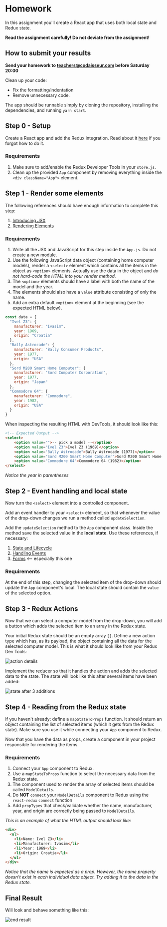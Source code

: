 # Homework

In this assignment you'll create a React app that uses both local state and Redux state. 

**Read the assignment carefully! Do not deviate from the assignment!**

## How to submit your results
**Send your homework to teachers@codaisseur.com before Saturday 20:00**

Clean up your code: 
- Fix the formatting/indentation
- Remove unnecessary code.

The app should be runnable simply by cloning the repository, installing the dependencies, and running `yarn start`.

## Step 0 - Setup

Create a React app and add the Redux integration. Read about it [here](https://readest.codaisseur.com/courses/intermediate-bootcamp/09-redux/03-react-redux/01-setup) if you forgot how to do it.

### Requirements

1. Make sure to add/enable the Redux Developer Tools in your `store.js`.
1. Clean up the provided `App` component by removing everything inside the `<div className="App">` element.

## Step 1 - Render some elements

The following references should have enough information to complete this step:
1. [Introducing JSX](https://reactjs.org/docs/introducing-jsx.html)
1. [Rendering Elements](https://reactjs.org/docs/rendering-elements.html)

### Requirements
1. Write all the JSX and JavaScript for this step inside the `App.js`. Do not create a new module.
1. Use the following JavaScript data object (containing home computer models), render a `<select>` element which contains all the items in the object as `<option>` elements. Actually use the data in the object and _do not hard-code the HTML into your render method._
1. The `<option>` elements should have a label with both the name of the model and the year. 
1. The elements should also have a `value` attribute consisting of only the name. 
1. Add an extra default `<option>` element at the beginning (see the expected HTML below).

```js
const data = {
  "Ivel Z3": {
    manufacturer: "Ivasim",
    year: 1969,
    origin: "Croatia"
  },
  "Bally Astrocade": {
    manufacturer: "Bally Consumer Products",
    year: 1977,
    origin: "USA"
  },
  "Sord M200 Smart Home Computer": {
    manufacturer: "Sord Computer Corporation",
    year: 1977,
    origin: "Japan"
  },
  "Commodore 64": {
    manufacturer: "Commodore",
    year: 1982,
    origin: "USA"
  }
}
```

When inspecting the resulting HTML with DevTools, it should look like this:

```HTML
<!-- Expected Output -->
<select>
    <option value="">-- pick a model --</option>
    <option value="Ivel Z3">Ivel Z3 (1969)</option>
    <option value="Bally Astrocade">Bally Astrocade (1977)</option>
    <option value="Sord M200 Smart Home Computer">Sord M200 Smart Home Computer (1977)</option>
    <option value="Commodore 64">Commodore 64 (1982)</option>
</select>
```

_Notice the year in parentheses_

## Step 2 - Event handling and local state

Now turn the `<select>` element into a controlled component.

Add an event handler to your `<select>` element, so that whenever the value of the drop-down changes we run a method called `updateSelection`.

Add the `updateSelection` method to the `App` component class. Inside the method save the selected value in the **local state**. Use these references, if necessary:

1. [State and Lifecycle](https://reactjs.org/docs/state-and-lifecycle.html)
1. [Handling Events](https://reactjs.org/docs/handling-events.html)
1. [Forms](https://reactjs.org/docs/forms.html) <-- especially this one

### Requirements

At the end of this step, changing the selected item of the drop-down should update the `App` component's local. The local state should contain the `value` of the selected option.

## Step 3 - Redux Actions

Now that we can select a computer model from the drop-down, you will add a button which adds the selected item to an array in the Redux state.

Your initial Redux state should be an empty array `[]`. Define a new action type which has, as its payload, the object containing all the data for the selected computer model. This is what it should look like from your Redux Dev Tools:

![action details](https://cd.sseu.re/React_App_-_Google_Chrome_2018-06-20_11.14.58.png)

Implement the reducer so that it handles the action and adds the selected data to the state. The state will look like this after several items have been added:

![state after 3 additions](https://cd.sseu.re/React_App_-_Google_Chrome_2018-06-20_11.16.40.png)

## Step 4 - Reading from the Redux state

If you haven't already: define a `mapStateToProps` function. It should return an object containing the list of selected items (which it gets from the Redux state). Make sure you use it while connecting your `App` component to Redux.

Now that you have the data as props, create a component in your project responsible for rendering the items. 

### Requirements
1. Connect your `App` component to Redux.
1. Use a `mapStateToProps` function to select the necessary data from the Redux state.
1. The component used to render the array of selected items should be called `ModelDetails`.
1. Do **NOT** `connect` your `ModelDetails` component to Redux using the `react-redux` `connect` function
1. Add `propTypes` that check/validate whether the name, manufacturer, year, and origin are correctly being passed to `ModelDetails`.

_This is an example of what the HTML output should look like:_

```html
<div>
  <ul>
    <li>Name: Ivel Z3</li>
    <li>Manufacturer: Ivasim</li>
    <li>Year: 1969</li>
    <li>Origin: Croatia</li>
  </ul>
</div>
```

_Notice that the name is expected as a prop. However, the name property doesn't exist in each individual data object. Try adding it to the data in the Redux state._


## Final Result

Will look and behave something like this:

![end result](https://cd.sseu.re/extra-assignment2.gif)